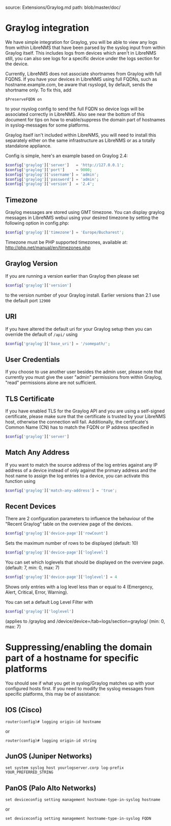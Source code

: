 source: Extensions/Graylog.md
path: blob/master/doc/

# Graylog integration

We have simple integration for Graylog, you will be able to view any
logs from within LibreNMS that have been parsed by the syslog input
from within Graylog itself. This includes logs from devices which
aren't in LibreNMS still, you can also see logs for a specific device
under the logs section for the device.

Currently, LibreNMS does not associate shortnames from Graylog with
full FQDNS. If you have your devices in LibreNMS using full FQDNs,
such as hostname.example.com, be aware that rsyslogd, by default,
sends the shortname only. To fix this, add

`$PreserveFQDN on`

to your rsyslog config to send the full FQDN so device logs will be
associated correctly in LibreNMS. Also see near the bottom of this
document for tips on how to enable/suppress the domain part of
hostnames in syslog-messages for some platforms.

Graylog itself isn't included within LibreNMS, you will need to
install this separately either on the same infrastructure as LibreNMS
or as a totally standalone appliance.

Config is simple, here's an example based on Graylog 2.4:

```php
$config['graylog']['server']   = 'http://127.0.0.1';
$config['graylog']['port']     = 9000;
$config['graylog']['username'] = 'admin';
$config['graylog']['password'] = 'admin';
$config['graylog']['version']  = '2.4';
```

## Timezone
Graylog messages are stored using GMT timezone. You can display
graylog messages in LibreNMS webui using your desired timezone by
setting the following option in config.php:

```php
$config['graylog']['timezone'] = 'Europe/Bucharest';
```

Timezone must be PHP supported timezones, available at:
<http://php.net/manual/en/timezones.php>

## Graylog Version
If you are running a version earlier than Graylog then please set
```php 
$config['graylog']['version']
```
to the version  number of your Graylog
install. Earlier versions than 2.1 use the default port `12900`

## URI
If you have altered the default uri for your Graylog setup then you
can override the default of `/api/` using 
```php
$config['graylog']['base_uri'] = '/somepath/';
```

## User Credentials 
If you choose to use another user besides the admin user, please note
that currently you must give the user "admin" permissions from within
Graylog, "read" permissions alone are not sufficient.

## TLS Certificate
If you have enabled TLS for the Graylog API and you are using a
self-signed certificate, please make sure that the certificate is
trusted by your LibreNMS host, otherwise the connection will
fail. Additionally, the certificate's Common Name (CN) has to match
the FQDN or IP address specified in 
```php
$config['graylog']['server']
```

## Match Any Address
If you want to match the source address of the log entries against any
IP address of a device instead of only against the primary address and
the host name to assign the log entries to a device, you can activate
this function using 

```php
$config['graylog']['match-any-address'] = 'true';
```

## Recent Devices
There are 2 configuration parameters to influence the behaviour of the
"Recent Graylog" table on the overview page of the
devices. 

```php
$config['graylog']['device-page']['rowCount']
``` 

Sets the maximum number of rows to be displayed (default: 10) 




```php
$config['graylog']['device-page']['loglevel']
```

You can set which loglevels that should be displayed on the overview page. (default: 7, min:
0, max: 7) 

```php
$config['graylog']['device-page']['loglevel'] = 4
``` 
Shows only entries with a log level less than or equal to 4 (Emergency,
Alert, Critical, Error, Warning).

You can set a default Log Level Filter with
```php
$config['graylog']['loglevel']
```
 (applies to  /graylog and /device/device=/tab=logs/section=graylog/ (min: 0, max: 7)

# Suppressing/enabling the domain part of a hostname for specific platforms

You should see if what you get in syslog/Graylog matches up with your
configured hosts first. If you need to modify the syslog messages from
specific platforms, this may be of assistance:

## IOS (Cisco)

```
router(config)# logging origin-id hostname
```

or

```
router(config)# logging origin-id string
```

## JunOS (Juniper Networks)

```
set system syslog host yourlogserver.corp log-prefix YOUR_PREFERRED_STRING
```

## PanOS (Palo Alto Networks)

```
set deviceconfig setting management hostname-type-in-syslog hostname
```

or

```
set deviceconfig setting management hostname-type-in-syslog FQDN
```


